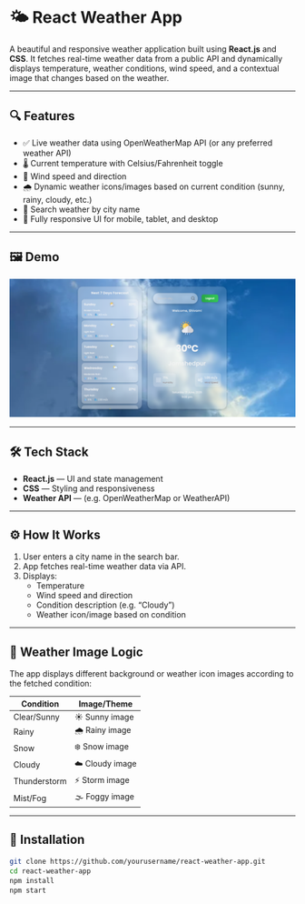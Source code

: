 # 🌤️ React Weather App

A beautiful and responsive weather application built using **React.js** and **CSS**. It fetches real-time weather data from a public API and dynamically displays temperature, weather conditions, wind speed, and a contextual image that changes based on the weather.

---

## 🔍 Features

- ✅ Live weather data using OpenWeatherMap API (or any preferred weather API)
- 🌡️ Current temperature with Celsius/Fahrenheit toggle
- 💨 Wind speed and direction
- 🌧️ Dynamic weather icons/images based on current condition (sunny, rainy, cloudy, etc.)
- 📍 Search weather by city name
- 📱 Fully responsive UI for mobile, tablet, and desktop

---

## 🖼️ Demo

![Weather Demo](./preview.png)

---

## 🛠️ Tech Stack

- **React.js** — UI and state management
- **CSS** — Styling and responsiveness
- **Weather API** — (e.g. OpenWeatherMap or WeatherAPI)

---

## ⚙️ How It Works

1. User enters a city name in the search bar.
2. App fetches real-time weather data via API.
3. Displays:
   - Temperature
   - Wind speed and direction
   - Condition description (e.g. “Cloudy”)
   - Weather icon/image based on condition

---

## 📸 Weather Image Logic

The app displays different background or weather icon images according to the fetched condition:

| Condition      | Image/Theme     |
|----------------|-----------------|
| Clear/Sunny    | ☀️ Sunny image   |
| Rainy          | 🌧️ Rainy image   |
| Snow           | ❄️ Snow image    |
| Cloudy         | ☁️ Cloudy image  |
| Thunderstorm   | ⚡ Storm image   |
| Mist/Fog       | 🌫️ Foggy image   |

---

## 🚀 Installation

```bash
git clone https://github.com/yourusername/react-weather-app.git
cd react-weather-app
npm install
npm start
